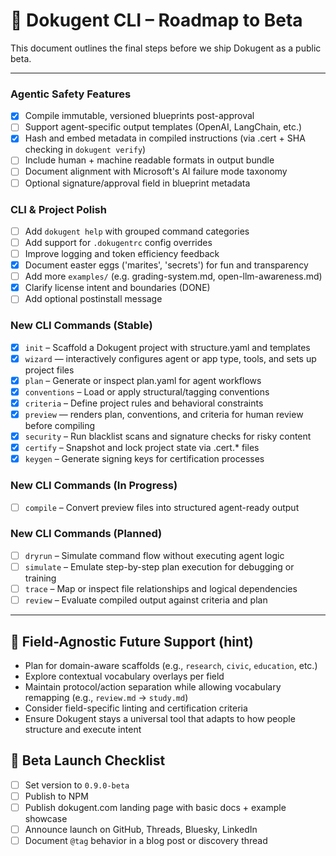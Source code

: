 # 📍 Dokugent CLI – Roadmap to Beta

This document outlines the final steps before we ship Dokugent as a public beta.

---

### Agentic Safety Features

- [X] Compile immutable, versioned blueprints post-approval
- [ ] Support agent-specific output templates (OpenAI, LangChain, etc.)
- [X] Hash and embed metadata in compiled instructions (via .cert + SHA checking in `dokugent verify`)
- [ ] Include human + machine readable formats in output bundle
- [ ] Document alignment with Microsoft's AI failure mode taxonomy
- [ ] Optional signature/approval field in blueprint metadata

### CLI & Project Polish

- [ ] Add `dokugent help` with grouped command categories
- [ ] Add support for `.dokugentrc` config overrides
- [ ] Improve logging and token efficiency feedback
- [X] Document easter eggs ('marites', 'secrets') for fun and transparency
- [ ] Add more `examples/` (e.g. grading-system.md, open-llm-awareness.md)
- [X] Clarify license intent and boundaries (DONE)
- [ ] Add optional postinstall message

### New CLI Commands (Stable)

- [X] `init` – Scaffold a Dokugent project with structure.yaml and templates
- [X] `wizard` — interactively configures agent or app type, tools, and sets up project files
- [X] `plan` – Generate or inspect plan.yaml for agent workflows
- [X] `conventions` – Load or apply structural/tagging conventions
- [X] `criteria` – Define project rules and behavioral constraints
- [X] `preview` — renders plan, conventions, and criteria for human review before compiling
- [X] `security` – Run blacklist scans and signature checks for risky content
- [X] `certify` – Snapshot and lock project state via .cert.* files
- [X] `keygen` – Generate signing keys for certification processes

### New CLI Commands (In Progress)

- [ ] `compile` – Convert preview files into structured agent-ready output

### New CLI Commands (Planned)

- [ ] `dryrun` – Simulate command flow without executing agent logic
- [ ] `simulate` – Emulate step-by-step plan execution for debugging or training
- [ ] `trace` – Map or inspect file relationships and logical dependencies
- [ ] `review` – Evaluate compiled output against criteria and plan

---

## 🌱 Field-Agnostic Future Support (hint)

- Plan for domain-aware scaffolds (e.g., `research`, `civic`, `education`, etc.)
- Explore contextual vocabulary overlays per field
- Maintain protocol/action separation while allowing vocabulary remapping (e.g., `review.md` → `study.md`)
- Consider field-specific linting and certification criteria
- Ensure Dokugent stays a universal tool that adapts to how people structure and execute intent

## 🚀 Beta Launch Checklist

- [ ] Set version to `0.9.0-beta`
- [ ] Publish to NPM
- [ ] Publish dokugent.com landing page with basic docs + example showcase
- [ ] Announce launch on GitHub, Threads, Bluesky, LinkedIn
- [ ] Document `@tag` behavior in a blog post or discovery thread
